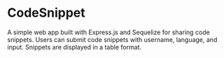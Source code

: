 # CodeSnippet
A simple web app built with Express.js and Sequelize for sharing code snippets. Users can submit code snippets with username, language, and input. Snippets are displayed in a table format.
